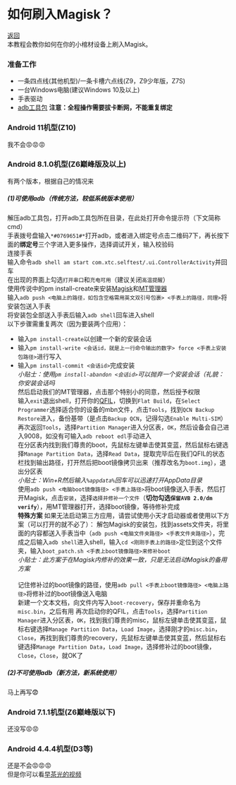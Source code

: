 # 如何刷入Magisk？
[返回](index.md)<br>
本教程会教你如何在你的小棺材设备上刷入Magisk。<br>
### 准备工作
- 一条四点线(其他机型)/一条卡槽六点线(Z9，Z9少年版，Z7S)
- 一台Windows电脑(建议Windows 10及以上)
- 手表驱动
- [adb工具包](https://developer.android.google.cn/tools/releases/platform-tools?hl=zh-cn#downloads)
**注意：全程操作需要拔卡断网，不能重复绑定**
### Android 11机型(Z10)
我不会😡😡😡
### Android 8.1.0机型(Z6巅峰版及以上)
有两个版本，根据自己的情况来
##### (1)可使用adb（传统方法，较低系统版本使用）
解压adb工具包，打开adb工具包所在目录，在此处打开命令提示符（下文简称cmd）<br>
手表拨号盘输入`*#0769651#*`打开adb，或者进入绑定号点击二维码7下，再长按下面的**绑定号**三个字进入更多操作，选择调试开关，输入校验码<br>
连接手表<br>
输入命令`adb shell am start com.xtc.selftest/.ui.ControllerActivity`并回车<br>
在出现的界面上勾选`打开串口`和`充电可用`（建议关闭`高温提醒`）<br>
使用传说中的pm install-create来安装[Magisk](https://github.com/topjohnwu/Magisk)和[MT管理器](https://mt2.cn/download/)<br>
输入`adb push <电脑上的路径，如包含空格需用英文双引号包裹> <手表上的路径，同理>`将安装包送入手表<br>
将安装包全部送入手表后输入`adb shell`回车进入shell<br>
以下步骤需重复两次（因为要装两个应用）：
- 输入`pm install-create`以创建一个新的安装会话
- 输入`pm install-write <会话id，就是上一行命令输出的数字> force <手表上安装包路径>`进行写入
- 输入`pm install-commit <会话id>`完成安装<br>
*小贴士：使用`pm install-abandon <会话id>`可以抛弃一个安装会话（礼貌：你安装会话吗*<br>
然后启动我们的MT管理器，点击那个特别小的同意，然后授予权限<br>
输入`exit`退出shell，打开你的[QFIL]()，切换到`Flat Build`，在`Select Programmer`选择适合你的设备的mbn文件，点击`Tools`，找到`QCN Backup Restore`进入，备份基带（是点击`Backup QCN`，记得勾选`Enable Multi-SIM`）<br>
再次返回`Tools`，选择`Partition Manager`进入分区表，`OK`，然后设备会自己进入9008，如没有可输入`adb reboot edl`手动进入<br>
在分区表内找到我们尊贵的boot，先鼠标左键单击使其变蓝，然后鼠标右键选择`Manage Partition Data`，选择`Read Data`，提取完毕后在我们QFIL的状态栏找到输出路径，打开然后把boot镜像拷贝出来（推荐改名为`boot.img`），退出分区表<br>
*小贴士：Win+R然后输入`%appdata%`回车可以迅速打开AppData目录*<br>
使用`adb push <电脑boot镜像路径> <手表上路径>`将boot镜像送入手表，然后打开Magisk，点击`安装`，选择`选择并修补一个文件`（**切勿勾选`保留AVB 2.0/dm verify`**），用MT管理器打开，选择boot镜像，等待修补完成<br>
**特殊方案**
如果无法启动第三方应用，请尝试使用小天才启动器或者使用以下方案（可以打开的就不必了）：
解包Magisk的安装包，找到assets文件夹，将里面的内容都送入手表当中（`adb push <电脑文件夹路径> <手表文件夹路径>`），完成之后输入`adb shell`进入shell，输入`cd <刚刚手表上的路径>`定位到这个文件夹，输入`boot_patch.sh <手表上boot镜像路径>来修补boot`<br>
*小贴士：此方案于在Magisk内修补的效果一致，只是无法启动Magisk的备用方案*<br><br>
记住修补过的boot镜像的路径，使用`adb pull <手表上boot镜像路径> <电脑上路径>`将修补过的boot镜像送入电脑<br>
新建一个文本文档，向文件内写入`boot-recovery`，保存并重命名为`misc.bin`，之后有用
再次启动你的QFIL，点击`Tools`，选择`Partition Manager`进入分区表，`OK`，找到我们尊贵的misc，鼠标左键单击使其变蓝，鼠标右键选择`Manage Partition Data`，`Load Image`，选择刚才的`misc.bin`，`Close`，再找到我们尊贵的recovery，先鼠标左键单击使其变蓝，然后鼠标右键选择`Manage Partition Data`，`Load Image`，选择修补过的boot镜像，`Close`，`Close`，就OK了
##### (2)不可使用adb（新方法，新系统使用）
马上再写😨
### Android 7.1.1机型(Z6巅峰版以下)
还没写😡😡
### Android 4.4.4机型(D3等)
还是不会😡😡😡<br>
但是你可以看[早茶光的视频](https://b23.tv/mTgg4gv)

